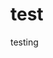# test
testing

<img src="https://avatars.githubusercontent.com/u/36966635?v=4" height=5 /><img src="https://avatars.githubusercontent.com/u/36966635?v=4" height=5 /><img src="https://avatars.githubusercontent.com/u/36966635?v=4" height=5 /><img src="https://avatars.githubusercontent.com/u/36966635?v=4" height=5 /><img src="https://avatars.githubusercontent.com/u/36966635?v=4" height=5 /><img src="https://avatars.githubusercontent.com/u/36966635?v=4" height=5 /><img src="https://avatars.githubusercontent.com/u/36966635?v=4" height=5 /><img src="https://avatars.githubusercontent.com/u/36966635?v=4" height=5 /><img src="https://avatars.githubusercontent.com/u/36966635?v=4" height=5 /><img src="https://avatars.githubusercontent.com/u/36966635?v=4" height=5 />\
<img src="https://avatars.githubusercontent.com/u/36966635?v=4" height=5 /><img src="https://avatars.githubusercontent.com/u/36966635?v=4" height=5 /><img src="https://avatars.githubusercontent.com/u/36966635?v=4" height=5 /><img src="https://avatars.githubusercontent.com/u/36966635?v=4" height=5 /><img src="https://avatars.githubusercontent.com/u/36966635?v=4" height=5 /><img src="https://avatars.githubusercontent.com/u/36966635?v=4" height=5 /><img src="https://avatars.githubusercontent.com/u/36966635?v=4" height=5 /><img src="https://avatars.githubusercontent.com/u/36966635?v=4" height=5 /><img src="https://avatars.githubusercontent.com/u/36966635?v=4" height=5 /><img src="https://avatars.githubusercontent.com/u/36966635?v=4" height=5 /><br/>
